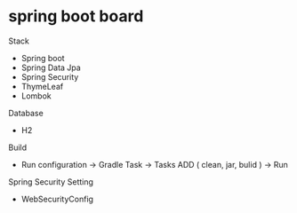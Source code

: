 # spring boot board

Stack
  - Spring boot 
  - Spring Data Jpa 
  - Spring Security
  - ThymeLeaf
  - Lombok
  
Database
  - H2
  
Build
  - Run configuration -> Gradle Task -> Tasks ADD ( clean, jar, bulid ) -> Run
 
Spring Security Setting
 - WebSecurityConfig

